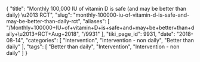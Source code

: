 {
    "title": "Monthly 100,000 IU of vitamin D is safe (and may be better than daily) \u2013 RCT",
    "slug": "monthly-100000-iu-of-vitamin-d-is-safe-and-may-be-better-than-daily-rct",
    "aliases": [
        "/Monthly+100000+IU+of+vitamin+D+is+safe+and+may+be+better+than+daily+\u2013+RCT+Aug+2018",
        "/9931"
    ],
    "tiki_page_id": 9931,
    "date": "2018-08-14",
    "categories": [
        "Intervention",
        "Intervention - non daily",
        "Better than daily"
    ],
    "tags": [
        "Better than daily",
        "Intervention",
        "Intervention - non daily"
    ]
}